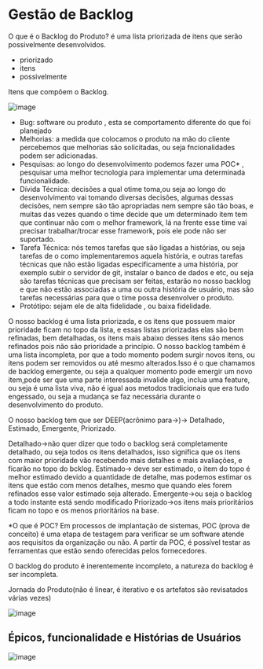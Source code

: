 # Gestão de Backlog

O que é o Backlog do Produto? é uma lista priorizada de itens que serão possivelmente desenvolvidos.

- priorizado
- itens
- possivelmente 

Itens que compõem o Backlog.

![image](https://user-images.githubusercontent.com/52088444/218219892-2d372b51-1c5a-4d5f-8ca0-36547b0bc1b3.png)


- Bug: software ou produto , esta se comportamento diferente do que foi planejado
- Melhorias: a medida que colocamos o produto na mão do cliente percebemos que melhorias são solicitadas, ou seja fncionalidades podem ser adicionadas.
- Pesquisas: ao longo do desenvolvimento podemos fazer uma POC* , pesquisar uma melhor tecnologia para implementar uma determinada funcionalidade.
- Dívida Técnica: decisões a qual otime toma,ou seja ao longo do desenvolvimento vai tomando diversas decisões, algumas dessas decisões, nem sempre são tão apropriadas nem sempre são tão boas, e muitas das vezes quando o time decide que um determinado item tem que continuar não com o melhor framework, lá na frente esse time vai precisar trabalhar/trocar esse framework, pois ele pode não ser suportado. 
- Tarefa Técnica: nós temos tarefas que são ligadas a histórias, ou seja tarefas de o como implementaremos aquela história, e outras tarefas técnicas que não estão ligadas especificamente a uma história, por exemplo subir o servidor de git, instalar o banco de dados e etc, ou seja são tarefas técnicas que precisam ser feitas, estarão no nosso backlog e que não estão associadas a uma ou outra história de usuário, mas são tarefas necessárias para que o time possa desenvolver o produto.
- Protótipo: sejam ele de alta fidelidade , ou baixa fidelidade.

O nosso backlog é uma lista priorizada, e os itens que possuem maior prioridade ficam no topo da lista, e essas listas priorizadas elas são bem refinadas, bem detalhadas, os itens mais abaixo desses itens são menos refinados pois não são prioridade a princípio.
O nosso backlog também é uma lista incompleta, por que a todo momento podem surgir novos itens, ou itens podem ser removidos ou até mesmo alterados.Isso é o que chamamos de backlog emergente, ou seja a qualquer momento pode emergir um novo item,pode ser que uma parte interessada invalide algo, inclua uma feature, ou seja é uma lista viva, não é igual aos metodos tradicionais que era tudo engessado, ou seja a mudança se faz necessária durante o desenvolvimento do produto.

O nosso backlog tem que ser DEEP(acrônimo para->)-> Detalhado, Estimado, Emergente, Priorizado.

Detalhado->não quer dizer que todo o backlog será completamente detalhado, ou seja todos os itens detalhados, isso significa que os itens com maior prioridade vão recebendo mais detalhes e mais avaliações, e ficarão no topo do bcklog.
Estimado-> deve ser estimado, o item do topo é melhor estimado devido a quantidade de detalhe, mas podemos estimar os itens que estão com menos detalhes, mesmo que quando eles forem refinados esse valor estimado seja alterado.
Emergente->ou seja o backlog a todo instante está sendo modificado
Priorizado->os itens mais prioritários ficam no topo e os menos prioritários na base.

*O que é POC? Em processos de implantação de sistemas, POC (prova de conceito) é uma etapa de testagem para verificar se um software atende aos requisitos da organização ou não. A partir da POC, é possível testar as ferramentas que estão sendo oferecidas pelos fornecedores.

O backlog do produto é inerentemente incompleto, a natureza do backlog é ser incompleta.


Jornada do Produto(não é linear, é iterativo e os artefatos são revisatados várias vezes)

![image](https://user-images.githubusercontent.com/52088444/218223129-4e33e836-4b7e-4372-824d-89d7c341e8f3.png)

## Épicos, funcionalidade e Histórias de Usuários

![image](https://user-images.githubusercontent.com/52088444/218223518-5122f275-5dd3-451f-b2cd-2e8ea0edfef0.png)








